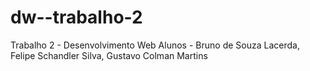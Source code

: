 # dw--trabalho-2
 Trabalho 2 - Desenvolvimento Web
Alunos - Bruno de Souza Lacerda, Felipe Schandler Silva, Gustavo Colman Martins
